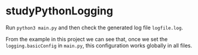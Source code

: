# studyPythonLogging

Run `python3 main.py` and then check the generated log file `logfile.log`.

From the example in this project we can see that, once we set the `logging.basicConfig` in `main.py`, this configuration works globally in all files.
